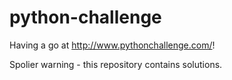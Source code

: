 python-challenge
================

Having a go at http://www.pythonchallenge.com/!

Spolier warning - this repository contains solutions.